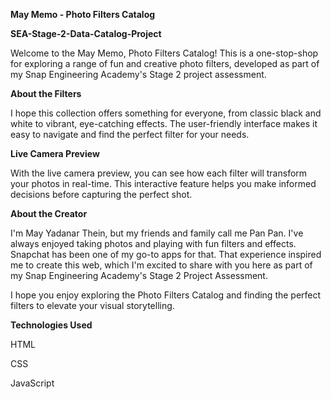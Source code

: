 **May Memo - Photo Filters Catalog**

**SEA-Stage-2-Data-Catalog-Project**

Welcome to the May Memo, Photo Filters Catalog! This is a one-stop-shop for exploring a range of fun and creative photo filters, developed as part of my Snap Engineering Academy's Stage 2 project assessment.

**About the Filters**

I hope this collection offers something for everyone, from classic black and white to vibrant, eye-catching effects. The user-friendly interface makes it easy to navigate and find the perfect filter for your needs.

**Live Camera Preview**

With the live camera preview, you can see how each filter will transform your photos in real-time. This interactive feature helps you make informed decisions before capturing the perfect shot.

**About the Creator**

I'm May Yadanar Thein, but my friends and family call me Pan Pan. I've always enjoyed taking photos and playing with fun filters and effects.
Snapchat has been one of my go-to apps for that. That experience inspired me to create this web, which I'm excited to share with you here as part of my Snap Engineering Academy's Stage 2 Project Assessment.

I hope you enjoy exploring the Photo Filters Catalog and finding the perfect filters to elevate your visual storytelling.

**Technologies Used**

HTML

CSS

JavaScript

